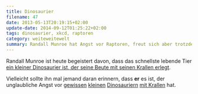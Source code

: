 ```yaml
---
title: Dinosaurier
filename: 47
date: 2013-05-13T20:19:15+02:00
update-date: 2014-09-12T01:25:22+02:00
tags: dinosaurier, xkcd, raptoren
category: weiteweitewelt
summary: Randall Munroe hat Angst vor Raptoren, freut sich aber trotzdem, dass das schnellste lebende Raubtier ein Dinosaurier ist?
---
```


Randall Munroe ist heute begeistert davon, dass das schnellste lebende Tier  [ein kleiner Dinosaurier ist, der seine Beute mit seinen Krallen erlegt](https://www.xkcd.com/1211/).

Vielleicht sollte ihn mal jemand daran erinnern, dass **er** es ist, der unglaubliche Angst vor [gewissen](https://xkcd.com/135/) [kleinen](https://xkcd.com/292/) [Dinosauriern](https://xkcd.com/87/) [mit Krallen](https://xkcd.com/522/) hat.
